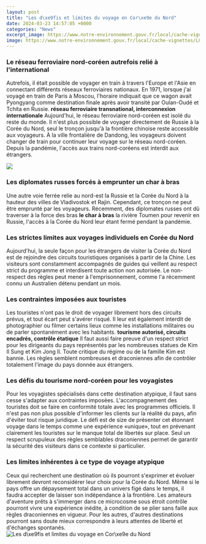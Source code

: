 ```yaml
---
layout: post
title: "Les d\xe9fis et limites du voyage en Cor\xe9e du Nord"
date: 2024-03-23 14:57:05 +0000
categories: "News"
excerpt_image: https://www.notre-environnement.gouv.fr/local/cache-vignettes/L800xH800/schema_limites_planetaires-7bc10.png?1659517902
image: https://www.notre-environnement.gouv.fr/local/cache-vignettes/L800xH800/schema_limites_planetaires-7bc10.png?1659517902
---
```


### Le réseau ferroviaire nord-coréen autrefois relié à l'international
Autrefois, il était possible de voyager en train à travers l'Europe et l'Asie en connectant différents réseaux ferroviaires nationaux. En 1971, lorsque j'ai voyagé en train de Paris à Moscou, l'horaire indiquait que ce wagon avait Pyongyang comme destination finale après avoir transité par Oulan-Oudé et Tchita en Russie. **réseau ferroviaire transnational, interconnexion internationale** 
Aujourd'hui, le réseau ferroviaire nord-coréen est isolé du reste du monde. Il n'est plus possible de voyager directement de Russie à la Corée du Nord, seul le tronçon jusqu'à la frontière chinoise reste accessible aux voyageurs. À la ville frontalière de Dandong, les voyageurs doivent changer de train pour continuer leur voyage sur le réseau nord-coréen. Depuis la pandémie, l'accès aux trains nord-coréens est interdit aux étrangers. 

![](https://i.pinimg.com/originals/f7/8e/0d/f78e0de718f122d1f7f6414ae9a5d6cc.jpg)
### Les diplomates russes forcés à emprunter un char à bras 
Une autre voie ferrée relie au nord-est la Russie et la Corée du Nord à la hauteur des villes de Vladivostok et Rajin. Cependant, ce tronçon ne peut être emprunté par les voyageurs. Récemment, des diplomates russes ont dû traverser à la force des bras **le char à bras** la rivière Toumen pour revenir en Russie, l'accès à la Corée du Nord leur étant fermé pendant la pandémie. 
### Les strictes limites aux voyages individuels en Corée du Nord
Aujourd'hui, la seule façon pour les étrangers de visiter la Corée du Nord est de rejoindre des circuits touristiques organisés à partir de la Chine. Les visiteurs sont constamment accompagnés de guides qui veillent au respect strict du programme et interdisent toute action non autorisée. Le non-respect des règles peut mener à l'emprisonnement, comme l'a récemment connu un Australien détenu pendant un mois. 
### Les contraintes imposées aux touristes 
Les touristes n'ont pas le droit de voyager librement hors des circuits prévus, et tout écart peut s'avérer risqué. Il leur est également interdit de photographier ou filmer certains lieux comme les installations militaires ou de parler spontanément avec les habitants. **tourisme autorisé, circuits encadrés, contrôle étatique**
Il faut aussi faire preuve d'un respect strict pour les dirigeants du pays représentés par les nombreuses statues de Kim Il Sung et Kim Jong Il. Toute critique du régime ou de la famille Kim est bannie. Les règles semblent nombreuses et draconiennes afin de contrôler totalement l'image du pays donnée aux étrangers.
### Les défis du tourisme nord-coréen pour les voyagistes 
Pour les voyagistes spécialisés dans cette destination atypique, il faut sans cesse s'adapter aux contraintes imposées. L'accompagnement des touristes doit se faire en conformité totale avec les programmes officiels. Il n'est pas non plus possible d'informer les clients sur la réalité du pays, afin d'éviter tout risque juridique. 
Le défi est de size de présenter cet étonnant voyage dans le temps comme une expérience «unique», tout en prévenant clairement les touristes sur le manque total de libertés sur place. Seul un respect scrupuleux des règles semblables draconiennes permet de garantir la sécurité des visiteurs dans ce contexte si particulier.  
### Les limites inhérentes à ce type de voyage atypique
Ceux qui recherchent une destination où ils pourront s'exprimer et évoluer librement devront reconsidérer leur choix pour la Corée du Nord. Même si le pays offre un dépaysement total dans un univers figé dans le temps, il faudra accepter de laisser son indépendance à la frontière. 
Les amateurs d'aventure prêts à s'immerger dans ce microcosme sous étroit contrôle pourront vivre une expérience inédite, à condition de se plier sans faille aux règles draconiennes en vigueur. Pour les autres, d'autres destinations pourront sans doute mieux correspondre à leurs attentes de liberté et d'échanges spontanés.
![Les d\xe9fis et limites du voyage en Cor\xe9e du Nord](https://www.notre-environnement.gouv.fr/local/cache-vignettes/L800xH800/schema_limites_planetaires-7bc10.png?1659517902)